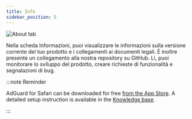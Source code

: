 ```yaml
---
title: Info
sidebar_position: 5
---
```


![About tab](https://cdn.adtidy.org/public/Adguard/Blog/AG_for_Safari_in-depth_review/About.png)

Nella scheda Informazioni, puoi visualizzare le informazioni sulla versione corrente del tuo prodotto e i collegamenti ai documenti legali. È inoltre presente un collegamento alla nostra repository su GitHub. Lì, puoi monitorare lo sviluppo del prodotto, creare richieste di funzionalità e segnalazioni di bug.

:::note Reminder

AdGuard for Safari can be downloaded for free [from the App Store](https://apps.apple.com/app/adguard-for-safari/id1440147259). A detailed setup instruction is available in the [Knowledge base](/adguard-for-safari/installation/).

:::
